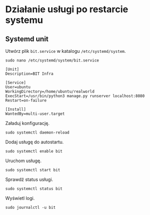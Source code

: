 # Działanie usługi po restarcie systemu

## Systemd unit

Utwórz plik `bit.service` w katalogu `/etc/systemd/system`.

```
sudo nano /etc/systemd/system/bit.service
```

```
[Unit]
Description=BIT Infra

[Service]
User=ubuntu
WorkingDirectory=/home/ubuntu/realworld
ExecStart=/usr/bin/python3 manage.py runserver localhost:8080
Restart=on-failure

[Install]
WantedBy=multi-user.target
```

Załaduj konfigurację.

```
sudo systemctl daemon-reload
```

Dodaj usługę do autostartu.

```
sudo systemctl enable bit
```

Uruchom usługę.

```
sudo systemctl start bit
```

Sprawdź status usługi.

```
sudo systemctl status bit
```

Wyświetl logi.

```
sudo journalctl -u bit
```
